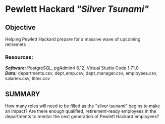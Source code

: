 # Pewlett Hackard  *"Silver Tsunami"*

## Objective

Helping Pewlett Hackard prepare for a massive wave of upcoming retiremets

### Resources:

***Software:*** PostgreSQL, pgAdmin4 6.12, Virtual Studio Code 1.71.0\
***Data:*** departments.csv, dept_emp.csv, dept_manager.csv, employees.csv, salaries.csv, titles.csv


## SUMMARY
How many roles will need to be filled as the "silver tsunami" begins to make an impact?
Are there enough qualified, retirement-ready employees in the departments to mentor the next generation of Pewlett Hackard employees?
